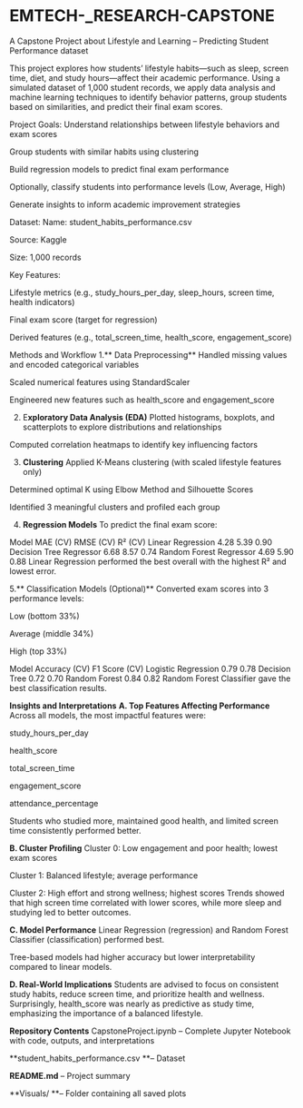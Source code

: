 # EMTECH-_RESEARCH-CAPSTONE
A Capstone Project about Lifestyle and Learning – Predicting Student Performance dataset


This project explores how students’ lifestyle habits—such as sleep, screen time, diet, and study hours—affect their academic performance. Using a simulated dataset of 1,000 student records, we apply data analysis and machine learning techniques to identify behavior patterns, group students based on similarities, and predict their final exam scores.

Project Goals:
Understand relationships between lifestyle behaviors and exam scores

Group students with similar habits using clustering

Build regression models to predict final exam performance

Optionally, classify students into performance levels (Low, Average, High)

Generate insights to inform academic improvement strategies


Dataset:
Name: student_habits_performance.csv

Source: Kaggle

Size: 1,000 records

Key Features:

Lifestyle metrics (e.g., study_hours_per_day, sleep_hours, screen time, health indicators)

Final exam score (target for regression)

Derived features (e.g., total_screen_time, health_score, engagement_score)

Methods and Workflow
1.** Data Preprocessing**
Handled missing values and encoded categorical variables

Scaled numerical features using StandardScaler

Engineered new features such as health_score and engagement_score


2. E**xploratory Data Analysis (EDA)**
Plotted histograms, boxplots, and scatterplots to explore distributions and relationships

Computed correlation heatmaps to identify key influencing factors

3. **Clustering**
Applied K-Means clustering (with scaled lifestyle features only)

Determined optimal K using Elbow Method and Silhouette Scores

Identified 3 meaningful clusters and profiled each group


4. **Regression Models**
To predict the final exam score:

Model	MAE (CV)	RMSE (CV)	R² (CV)
Linear Regression	4.28	5.39	0.90
Decision Tree Regressor	6.68	8.57	0.74
Random Forest Regressor	4.69	5.90	0.88
Linear Regression performed the best overall with the highest R² and lowest error.


5.** Classification Models (Optional)**
Converted exam scores into 3 performance levels:

Low (bottom 33%)

Average (middle 34%)

High (top 33%)

Model	Accuracy (CV)	F1 Score (CV)
Logistic Regression	0.79	0.78
Decision Tree	0.72	0.70
Random Forest	0.84	0.82
Random Forest Classifier gave the best classification results.


**Insights and Interpretations**
**A. Top Features Affecting Performance**
Across all models, the most impactful features were:

study_hours_per_day

health_score

total_screen_time

engagement_score

attendance_percentage

Students who studied more, maintained good health, and limited screen time consistently performed better.

**B. Cluster Profiling**
Cluster 0: Low engagement and poor health; lowest exam scores

Cluster 1: Balanced lifestyle; average performance

Cluster 2: High effort and strong wellness; highest scores Trends showed that high screen time correlated with lower scores, while more sleep and studying led to better outcomes.

**C. Model Performance**
Linear Regression (regression) and Random Forest Classifier (classification) performed best.

Tree-based models had higher accuracy but lower interpretability compared to linear models.

**D. Real-World Implications**
Students are advised to focus on consistent study habits, reduce screen time, and prioritize health and wellness. Surprisingly, health_score was nearly as predictive as study time, emphasizing the importance of a balanced lifestyle.


**Repository Contents**
CapstoneProject.ipynb – Complete Jupyter Notebook with code, outputs, and interpretations

**student_habits_performance.csv **– Dataset

**README.md** – Project summary

**Visuals/ **– Folder containing all saved plots
